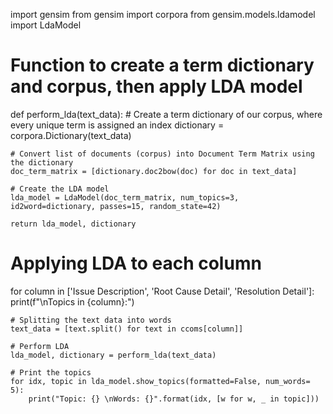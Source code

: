 import gensim
from gensim import corpora
from gensim.models.ldamodel import LdaModel

# Function to create a term dictionary and corpus, then apply LDA model
def perform_lda(text_data):
    # Create a term dictionary of our corpus, where every unique term is assigned an index
    dictionary = corpora.Dictionary(text_data)

    # Convert list of documents (corpus) into Document Term Matrix using the dictionary
    doc_term_matrix = [dictionary.doc2bow(doc) for doc in text_data]

    # Create the LDA model
    lda_model = LdaModel(doc_term_matrix, num_topics=3, id2word=dictionary, passes=15, random_state=42)

    return lda_model, dictionary

# Applying LDA to each column
for column in ['Issue Description', 'Root Cause Detail', 'Resolution Detail']:
    print(f"\nTopics in {column}:")

    # Splitting the text data into words
    text_data = [text.split() for text in ccoms[column]]

    # Perform LDA
    lda_model, dictionary = perform_lda(text_data)

    # Print the topics
    for idx, topic in lda_model.show_topics(formatted=False, num_words= 5):
        print("Topic: {} \nWords: {}".format(idx, [w for w, _ in topic]))

